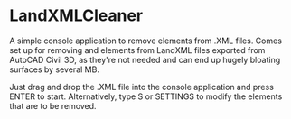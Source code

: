 # LandXMLCleaner
 
A simple console application to remove elements from .XML files.
Comes set up for removing <PlanFeatures> and <SourceData> elements from LandXML files exported from AutoCAD Civil 3D, as they're not needed and can end up hugely bloating surfaces by several MB.
 
 Just drag and drop the .XML file into the console application and press ENTER to start.
 Alternatively, type S or SETTINGS to modify the elements that are to be removed.
